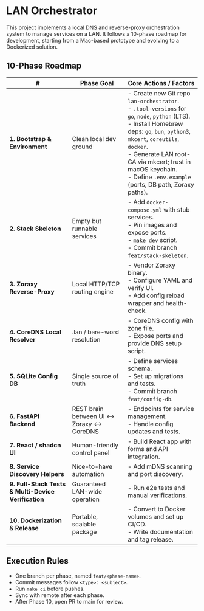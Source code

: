 # LAN Orchestrator

This project implements a local DNS and reverse-proxy orchestration system to manage services on a LAN. It follows a 10-phase roadmap for development, starting from a Mac-based prototype and evolving to a Dockerized solution.

## 10-Phase Roadmap

| # | Phase Goal | Core Actions / Factors |
| --- | --- | --- |
| **1. Bootstrap & Environment** | Clean local dev ground | - Create new Git repo `lan-orchestrator`.<br>- `.tool-versions` for `go`, `node`, `python` (LTS).<br>- Install Homebrew deps: `go`, `bun`, `python3`, `mkcert`, `coreutils`, `docker`.<br>- Generate LAN root-CA via mkcert; trust in macOS keychain.<br>- Define `.env.example` (ports, DB path, Zoraxy paths). |
| **2. Stack Skeleton** | Empty but runnable services | - Add `docker-compose.yml` with stub services.<br>- Pin images and expose ports.<br>- `make dev` script.<br>- Commit branch `feat/stack-skeleton`. |
| **3. Zoraxy Reverse-Proxy** | Local HTTP/TCP routing engine | - Vendor Zoraxy binary.<br>- Configure YAML and verify UI.<br>- Add config reload wrapper and health-check. |
| **4. CoreDNS Local Resolver** | .lan / bare-word resolution | - CoreDNS config with zone file.<br>- Expose ports and provide DNS setup script. |
| **5. SQLite Config DB** | Single source of truth | - Define services schema.<br>- Set up migrations and tests.<br>- Commit branch `feat/config-db`. |
| **6. FastAPI Backend** | REST brain between UI ↔ Zoraxy ↔ CoreDNS | - Endpoints for service management.<br>- Handle config updates and tests. |
| **7. React / shadcn UI** | Human-friendly control panel | - Build React app with forms and API integration. |
| **8. Service Discovery Helpers** | Nice-to-have automation | - Add mDNS scanning and port discovery. |
| **9. Full-Stack Tests & Multi-Device Verification** | Guaranteed LAN-wide operation | - Run e2e tests and manual verifications. |
| **10. Dockerization & Release** | Portable, scalable package | - Convert to Docker volumes and set up CI/CD.<br>- Write documentation and tag release. |

## Execution Rules
- One branch per phase, named `feat/<phase-name>`.
- Commit messages follow `<type>: <subject>`.
- Run `make ci` before pushes.
- Sync with remote after each phase.
- After Phase 10, open PR to main for review.
